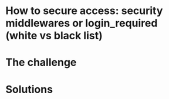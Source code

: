 # How to secure access: security middlewares or login_required (white vs black list)

# The challenge

# Solutions
